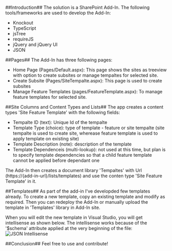 ##Introduction##
The solution is a SharePoint Add-In. The following tools/frameworks are used to develop the Add-In:
- Knockout
- TypeScript
- jsTree
- requireJS
- jQuery and jQuery UI
- JSON

##Pages##
The Add-In has three following pages:
- Home Page (Pages/Default.aspx): This page shows the sites as treeview with option to create subsites or manage tempaltes for selected site.
- Create Subsite (Pages/SiteTempalte.aspx): This page is used to create subsites
- Manage Feature Templates (pages/FeatureTemplate.aspx): To manage feature templates for selected site.

##Site Columns and Content Types and Lists##
The app creates a content types 'Site Feature Template' with the following fields:
- Tempalte ID (text): Unique Id of the tempalte
- Template Type (choice): type of template - feature or site tempalte (site tempalte is used to create site, wherease feature template is used to apply template on existing site)
- Template Description (note): description of the template
- Template Dependenceis (multi-lookup): not used at this time, but plan is to specify template dependencies so that a child feature template cannot be applied before dependant one  

The Add-In then creates a document library 'Tempaltes' with Url (https://{add-in-url}/lists/templates) and use the conten type 'Site Feature Template' in it. 

##Templates##
As part of the add-in I've developded few templates already. To create a new template, copy an existing template and modify as required. Then you can redeploy the Add-In or manually upload the template in 'Templates' library in Add-In site.   
   
When you will edit the new template in Visual Studio, you will get intellisense as shown below. The intellisense works because of the '$schema' attribute applied at the very beginning of the file:
![JSON Intellisense](https://github.com/ranaictiu/SP-JSON-Provisioning-Engine/blob/master/Miscellaneous/JSON%20Intellisense.png)

##Conclusion##
Feel free to use and contribute!


